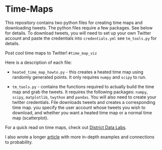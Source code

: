 # Time-Maps

This repository contains two python files for creating time maps and downloading tweets. The python files require a few packages. See below for details. To download tweets, you will need to set up your own Twitter account and paste the credentials into `credentials.yml` see `tm_tools.py` for details.

Post cool time maps to Twitter!  `#time_map_viz`

Here is a description of each file:

- `heated_time_map_howto.py` - this creates a heated time map using randomly generated points. It only requires `numpy` and `scipy` to run. 

- `tm_tools.py` - contains the functions required to actually build the time map and grab the tweets. It requires the following packages: `numpy`, `scipy`, `matplotlib`, `twython` and `pandas`. You will also need to create your twitter credentials. File downloads tweets and creates a corresponding time map. you specify the user account whose tweets you wish to download, and whether you want a heated time map or a normal time map (scatterplot).

For a quick read on time maps, check out 
[District Data Labs](https://districtdatalabs.silvrback.com/time-maps-visualizing-discrete-events-across-many-timescales).

I also wrote a longer [article](http://ieeexplore.ieee.org/xpl/articleDetails.jsp?arnumber=7363824) with more in-depth examples and connections to probability.
